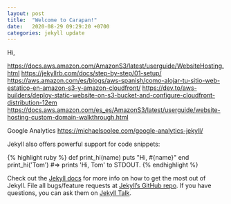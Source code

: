 ```yaml
---
layout: post
title:  "Welcome to Carapan!"
date:   2020-08-29 09:29:20 +0700
categories: jekyll update
---
```

Hi,

https://docs.aws.amazon.com/AmazonS3/latest/userguide/WebsiteHosting.html
https://jekyllrb.com/docs/step-by-step/01-setup/
https://aws.amazon.com/es/blogs/aws-spanish/como-alojar-tu-sitio-web-estatico-en-amazon-s3-y-amazon-cloudfront/
https://dev.to/aws-builders/deploy-static-website-on-s3-bucket-and-configure-cloudfront-distribution-12em
https://docs.aws.amazon.com/es_es/AmazonS3/latest/userguide/website-hosting-custom-domain-walkthrough.html


Google Analytics
https://michaelsoolee.com/google-analytics-jekyll/

Jekyll also offers powerful support for code snippets:

{% highlight ruby %}
def print_hi(name)
  puts "Hi, #{name}"
end
print_hi('Tom')
#=> prints 'Hi, Tom' to STDOUT.
{% endhighlight %}

Check out the [Jekyll docs][jekyll-docs] for more info on how to get the most out of Jekyll. File all bugs/feature requests at [Jekyll’s GitHub repo][jekyll-gh]. If you have questions, you can ask them on [Jekyll Talk][jekyll-talk].

[jekyll-docs]: https://jekyllrb.com/docs/home
[jekyll-gh]:   https://github.com/jekyll/jekyll
[jekyll-talk]: https://talk.jekyllrb.com/
